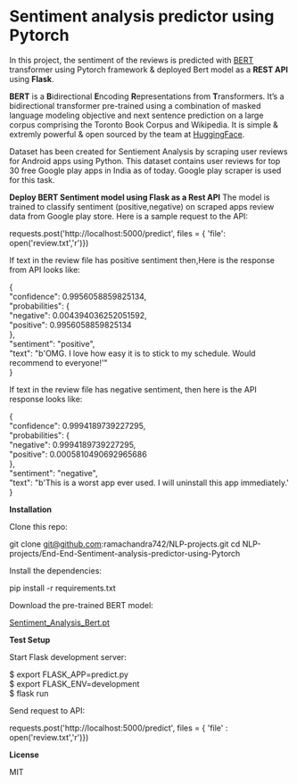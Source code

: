 # Sentiment analysis predictor using Pytorch
In this project, the sentiment of the reviews is predicted with [BERT](https://huggingface.co/transformers/model_doc/bert.html) transformer using Pytorch framework & deployed Bert model as a **REST API** using **Flask**.

**BERT** is a **B**idirectional **E**ncoding **R**epresentations from **T**ransformers. It’s a bidirectional transformer pre-trained using a combination of masked language modeling objective and next sentence prediction on a large corpus comprising the Toronto Book Corpus and Wikipedia. It is simple & extremly powerful & open sourced by the team at [HuggingFace](https://huggingface.co/).

Dataset has been created for Sentiement Analysis by scraping user reviews for Android apps using Python. This dataset contains user reviews for top 30 free Google play apps in India as of today. Google play scraper is used for this task.

**Deploy BERT Sentiment model using Flask as a Rest API**
The model is trained to classify sentiment (positive,negative) on scraped apps review data from Google play store.
Here is a sample request to the API:

requests.post('http://localhost:5000/predict', files = { 'file': open('review.txt','r')})

If text in the review file has positive sentiment then,Here is the response from API looks like: 

 {                   
 "confidence": 0.9956058859825134,          
  "probabilities": {                   
                "negative": 0.004394036252051592,                  
                "positive": 0.9956058859825134                  
  },                       
  "sentiment": "positive",            
  "text": "b'OMG. I love how easy it is to stick to my schedule. Would recommend to everyone!'"         
}

If text in the review file has negative sentiment, then here is the API response looks like:

{                                         
  "confidence": 0.9994189739227295,          
  "probabilities": {                         
    "negative": 0.9994189739227295,                       
    "positive": 0.0005810490692965686                    
  },          
  "sentiment": "negative",        
  "text": "b'This is a worst app ever used. I will uninstall this app immediately.'
}

**Installation** 

Clone this repo:     

git clone git@github.com:ramachandra742/NLP-projects.git
cd NLP-projects/End-End-Sentiment-analysis-predictor-using-Pytorch  

Install the dependencies: 

pip install -r requirements.txt

Download the pre-trained BERT model:

[Sentiment_Analysis_Bert.pt](https://drive.google.com/file/d/1-2LP_F3s9g_dlTrYrb7ZAQH6lhGn3bzb/)

**Test Setup**

Start Flask development server:

$ export FLASK_APP=predict.py      
$ export FLASK_ENV=development       
$ flask run

Send request to API:

requests.post('http://localhost:5000/predict', files = { 'file' : open('review.txt','r')})

**License**

MIT


